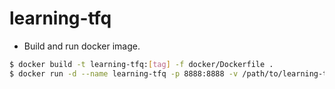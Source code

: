 # learning-tfq

- Build and run docker image.

```bash
$ docker build -t learning-tfq:[tag] -f docker/Dockerfile .
$ docker run -d --name learning-tfq -p 8888:8888 -v /path/to/learning-tfq/notebook:/notebook learning-tfq:[tag]
```
